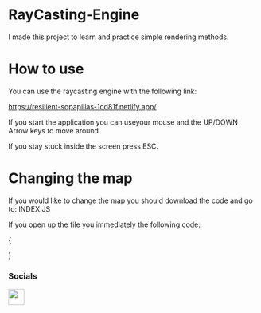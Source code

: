 # RayCasting-Engine

I made this project to learn and practice simple rendering methods.

# How to use

You can use the raycasting engine with the following link:

https://resilient-sopapillas-1cd81f.netlify.app/

If you start the application you can useyour mouse and the UP/DOWN Arrow keys to move around.

If you stay stuck inside the screen press ESC.

# Changing the map

If you would like to change the map you should download the code and go to: INDEX.JS

If you open up the file you immediately the following code:

{

}



### Socials

<p align="left"> <a href="https://www.github.com/dendeef" target="_blank" rel="noreferrer"><img src="https://raw.githubusercontent.com/danielcranney/readme-generator/main/public/icons/socials/github-dark.svg" width="32" height="32" /></a></p>
